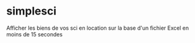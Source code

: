 # simplesci
Afficher les biens de vos sci en location sur la base d'un fichier Excel en moins de 15 secondes
